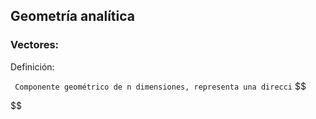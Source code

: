 ##  Geometría analítica
### Vectores: 

Definición: 

` Componente geométrico de n dimensiones, representa una direcci`
$$

$$